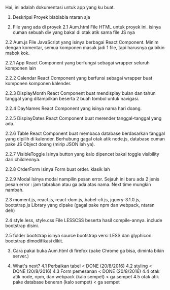 Hai, ini adalah dokumentasi untuk app yang ku buat.

1. Deskripsi Proyek
blablabla ntaran aja

2. File yang ada di proyek
2.1 Aum.html
File HTML untuk proyek ini. isinya cuman sebuah div yang bakal di otak atik sama file JS nya

2.2 Aum.js
File JavaScript yang isinya berbagai React Component. Minim dengan komentar, semua komponen masuk jadi 1 file, tapi harusnya ga bikin mabok kok.

2.2.1 App
React Component yang berfungsi sebagai wrapper seluruh komponen lain

2.2.2 Calendar
React Component yang berfunsi sebagai wrapper buat komponen komponen kalender.

2.2.3 DisplayMonth
React Component buat mendisplay bulan dan tahun tanggal yang ditampilkan beserta 2 buah tombol untuk navigasi.

2.2.4 DayNames
React Component yang isinya nama hari doang. 

2.2.5 DisplayDates
React Component buat merender tanggal-tanggal yang ada.

2.2.6 Table
React Component buat membaca database berdasarkan tanggal yang dipilih di kalender. 
Berhubung gagal otak atik node.js, database cuman pake JS Object doang (mirip JSON lah ya).

2.2.7 VisibleToggle
Isinya button yang kalo dipencet bakal toggle visibility dari childrennya.

2.2.8 OrderForm
Isinya Form buat order. klasik lah

2.2.9 Modal
Isinya modal nampilin pesan error. Sejauh ini baru ada 2 jenis pesan error : jam tabrakan atau ga ada atas nama. Next time mungkin nambah.

2.3 moment.js, react.js, react-dom.js, babel-cli.js, jquery-3.1.0.js, bootstrap.js
Library yang dipake (gagal pake npm dan webpack, ntaran deh)

2.4 style.less, style.css
File LESSCSS beserta hasil compile-annya. include bootstrap disini.

2.5 folder bootstrap
isinya source bootstrap versi LESS dan glyphicon. bootstrap dimodifikasi dikit.

3. Cara pakai
buka Aum.html di firefox (pake Chrome ga bisa, diminta bikin server.)

4. What's next?
4.1 Perbaikan tabel < DONE (20/8/2016)
4.2 styling < DONE (20/8/2016)
4.3 Form pemesanan < DONE (20/8/2016)
4.4 otak atik node, npm, dan webpack (kalo sempet) < ga sempet
4.5 otak atik pake database beneran (kalo sempet) < ga sempet